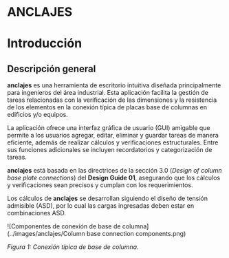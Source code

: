 # **ANCLAJES**

# **Introducción**

## **Descripción general**

**anclajes** es una herramienta de escritorio intuitiva diseñada principalmente para ingenieros del área industrial. Esta aplicación facilita la gestión de tareas relacionadas con la verificación de las dimensiones y la resistencia de los elementos en la conexión típica de placas base de columnas en edificios y/o equipos.

La aplicación ofrece una interfaz gráfica de usuario (GUI) amigable que permite a los usuarios agregar, editar, eliminar y guardar tareas de manera eficiente, además de realizar cálculos y verificaciones estructurales. Entre sus funciones adicionales se incluyen recordatorios y categorización de tareas.

**anclajes** está basada en las directrices de la sección 3.0 (_Design of column base plate connections_) del **Design Guide 01**, asegurando que los cálculos y verificaciones sean precisos y cumplan con los requerimientos.

Los cálculos de **anclajes** se desarrollan siguiendo el diseño de tensión admisible (ASD), por lo cual las cargas ingresadas deben estar en combinaciones ASD.

![Componentes de conexión de base de columna](../images/anclajes/Column base connection components.png)

_Figura 1: Conexión típica de base de columna._
